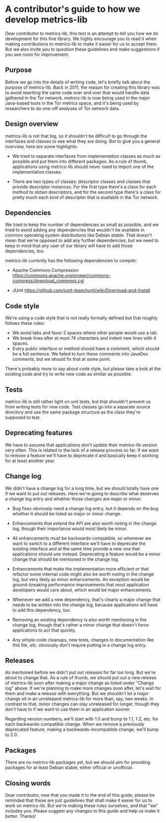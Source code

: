 A contributor's guide to how we develop metrics-lib 
===================================================

Dear contributor to metrics-lib, this text is an attempt to tell you how we do development for this fine library.  We highly encourage you to read it when making contributions to metrics-lib to make it easier for us to accept them.  But we also invite you to question these guidelines and make suggestions if you see room for improvement.


Purpose
-------

Before we go into the details of writing code, let's briefly talk about the purpose of metrics-lib.  Back in 2011, the reason for creating this library was to avoid rewriting the same code over and over that would handle data gathered in the Tor network.  metrics-lib is now being used in the major Java-based tools in the Tor metrics space, and it's being used by researchers to do one-off analyses of Tor network data.


Design overview
---------------

metrics-lib is not that big, so it shouldn't be difficult to go through the interfaces and classes to see what they are doing.  But to give you a general overview, here are some highlights:

 - We tried to separate interfaces from implementation classes as much as possible and put them into different packages.  As a rule of thumb, applications using metrics-lib should never need to import one of the implementation classes.

 - There are two types of classes: descriptor classes and classes that provide descriptor instances.  For the first type there's a class for each method to obtain descriptors, and for the second type there's a class for pretty much each kind of descriptor that is available in the Tor network.


Dependencies
------------

We tried to keep the number of dependencies as small as possible, and we tried to avoid adding any dependencies that wouldn't be available in common operating system distributions like Debian stable.  That doesn't mean that we're opposed to add any further dependencies, but we need to keep in mind that any user of our library will have to add those dependencies, too.

metrics-lib currently has the following dependencies to compile:

 - Apache Commons Compression
   https://commons.apache.org/proper/commons-compress/download_compress.cgi

 - JUnit
   https://github.com/junit-team/junit/wiki/Download-and-Install


Code style
----------

We're using a code style that is not really formally defined but that roughly follows these rules:

 - We avoid tabs and favor 2 spaces where other people would use a tab.
 - We break lines after at most 74 characters and indent new lines with 4 spaces.
 - Every public interface or method should have a comment, which should be a full sentence.  We failed to turn these comments into JavaDoc comments, but we should fix that at some point.

There's probably more to say about code style, but please take a look at the existing code and try to write new code as similar as possible.


Tests
-----

metrics-lib is still rather light on unit tests, but that shouldn't prevent us from writing tests for new code.  Test classes go into a separate source directory and use the same package structure as the class they're supposed to test.


Deprecating features
--------------------

We have to assume that applications don't update their metrics-lib version very often.  This is related to the lack of a release process so far.  If we want to remove a feature we'll have to deprecate it and basically keep it working for at least another year.


Change log
----------

We didn't have a change log for a long time, but we should totally have one if we want to put out releases.  Here we're going to describe what deserves a change log entry and whether those changes are major or minor:

 - Bug fixes obviously need a change log entry, but it depends on the bug whether it should be listed as major or minor change.

 - Enhancements that extend the API are also worth noting in the change log, though their importance would most likely be minor.

 - All enhancements must be backwards-compatible, so whenever we want to switch to a different interface we'll have to deprecate the existing interface and at the same time provide a new one that applications should use instead.  Deprecating a feature would be a minor change that should be mentioned in the change log.

 - Enhancements that make the implementation more efficient or that refactor some internal code might also be worth noting in the change log, but very likely as minor enhancements.  An exception would be ground-breaking performance improvements that most application developers would care about, which would be major enhancements.

 - Whenever we add a new dependency, that's clearly a major change that needs to be written into the change log, because applications will have to add this dependency, too.

 - Removing an existing dependency is also worth mentioning in the change log, though that's rather a minor change that doesn't force applications to act that quickly.

 - Any simple code cleanups, new tests, changes to documentation like this file, etc. obviously don't require putting in a change log entry.


Releases
--------

As mentioned before we didn't put out releases for far too long.  But we're about to change that.  As a rule of thumb, we should put out a new release of metrics-lib soon after making a major change as listed under "Change log" above.  If we're planning to make more changes soon after, let's wait for them and make a release with everything.  But we shouldn't let a major change sit in an unreleased metrics-lib for more than, say, two weeks.  In contrast to that, minor changes can stay unreleased for longer, though they don't have to if we want to use them in an application sooner.

Regarding version numbers, we'll start with 1.0 and bump to 1.1, 1.2, etc. for each backwards-compatible change.  When we remove a previously deprecated feature, making a backwards-incompatible change, we'll bump to 2.0.


Packages
--------

There are no metrics-lib packages yet, but we should aim for providing packages for at least Debian stable, either official or unofficial.


Closing words
-------------

Dear contributor, now that you made it to the end of this guide, please be reminded that these are just guidelines that shall make it easier for us to work on metrics-lib.  But we're making these rules ourselves, and that "we" includes you.  Please suggest any changes to this guide and help us make it better.  Thanks!

